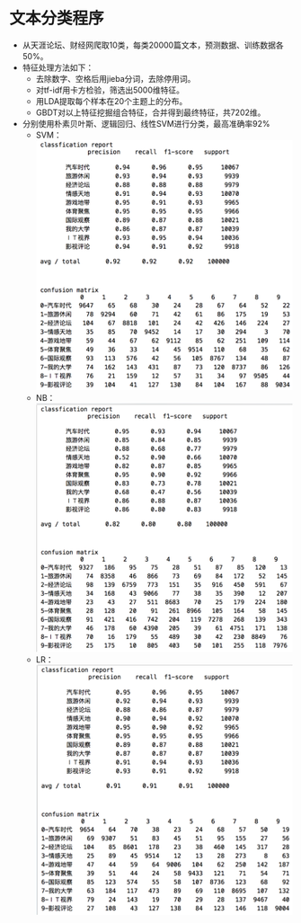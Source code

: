 # 文本分类程序
* 从天涯论坛、财经网爬取10类，每类20000篇文本，预测数据、训练数据各50%。
* 特征处理方法如下：
    * 去除数字、空格后用jieba分词，去除停用词。
    * 对tf-idf用卡方检验，筛选出5000维特征。
    * 用LDA提取每个样本在20个主题上的分布。
    * GBDT对以上特征挖掘组合特征，合并得到最终特征，共7202维。
* 分别使用朴素贝叶斯、逻辑回归、线性SVM进行分类，最高准确率92%
    * SVM：![SVM_Result](SVM_Result.png)
    * NB：![NB_Result](NB_Result.png)
    * LR：![LR_Result](LR_Result.png)

